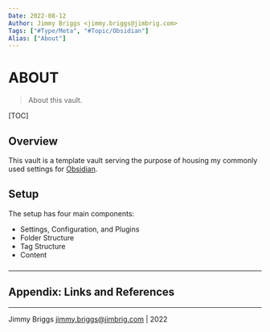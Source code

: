 ```yaml
---
Date: 2022-08-12
Author: Jimmy Briggs <jimmy.briggs@jimbrig.com>
Tags: ["#Type/Meta", "#Topic/Obsidian"]
Alias: ["About"]
---
```


# ABOUT

> About this vault.

[TOC]

## Overview

This vault is a template vault serving the purpose of housing my commonly used settings for [Obsidian](https://obsidian.md).

## Setup

The setup has four main components:

- Settings, Configuration, and Plugins
- Folder Structure
- Tag Structure
- Content

###

***

## Appendix: Links and References

***

Jimmy Briggs <jimmy.briggs@jimbrig.com> | 2022